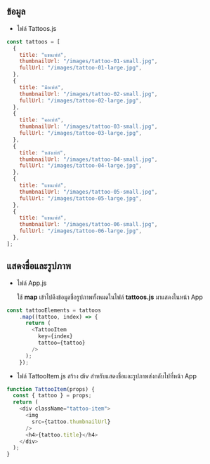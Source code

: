 ## ข้อมูล
* ไฟล์ Tattoos.js
```javascript
const tattoos = [
  {
    title: "แขนเท่ห์",
    thumbnailUrl: "/images/tattoo-01-small.jpg",
    fullUrl: "/images/tattoo-01-large.jpg",
  },
  {
    title: "มือเท่ห์",
    thumbnailUrl: "/images/tattoo-02-small.jpg",
    fullUrl: "/images/tattoo-02-large.jpg",
  },
  {
    title: "คอเท่ห์",
    thumbnailUrl: "/images/tattoo-03-small.jpg",
    fullUrl: "/images/tattoo-03-large.jpg",
  },
  {
    title: "หลังเท่ห์",
    thumbnailUrl: "/images/tattoo-04-small.jpg",
    fullUrl: "/images/tattoo-04-large.jpg",
  },
  {
    title: "แขนเท่ห์",
    thumbnailUrl: "/images/tattoo-05-small.jpg",
    fullUrl: "/images/tattoo-05-large.jpg",
  },
  {
    title: "แขนเท่ห์",
    thumbnailUrl: "/images/tattoo-06-small.jpg",
    fullUrl: "/images/tattoo-06-large.jpg",
  },
];
```

## แสดงชื่อและรูปภาพ

* ไฟล์ App.js  
   
   ใช้ **map** เข้าไปดึงข้อมูลชื่อรูปภาพทั้งหมดในไฟล์ **tattoos.js** มาแสดงในหน้า App

```javascript
const tattooElements = tattoos
    .map((tattoo, index) => {
      return (
        <TattooItem
          key={index}
          tattoo={tattoo}
        />
      );
    });
```
* ไฟล์ TattooItem.js
   สร้าง div สำหรับแสดงชื่อและรูปภาพส่งกลับไปที่หน้า App

```javascript
function TattooItem(props) {
  const { tattoo } = props;
  return (
    <div className="tattoo-item">
      <img
        src={tattoo.thumbnailUrl}
      />
      <h4>{tattoo.title}</h4>
    </div>
  );
}
```


